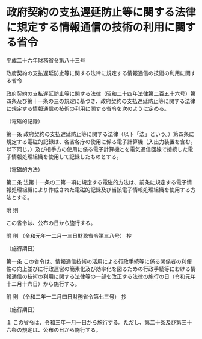 # 政府契約の支払遅延防止等に関する法律に規定する情報通信の技術の利用に関する省令

平成二十六年財務省令第八十三号

政府契約の支払遅延防止等に関する法律に規定する情報通信の技術の利用に関する省令

政府契約の支払遅延防止等に関する法律（昭和二十四年法律第二百五十六号）第四条及び第十一条の三の規定に基づき、政府契約の支払遅延防止等に関する法律に規定する情報通信の技術の利用に関する省令を次のように定める。

（電磁的記録）

第一条 政府契約の支払遅延防止等に関する法律（以下「法」という。）第四条に規定する電磁的記録は、各省各庁の使用に係る電子計算機（入出力装置を含む。以下同じ。）及び相手方の使用に係る電子計算機とを電気通信回線で接続した電子情報処理組織を使用して記録したものとする。

（電磁的方法）

第二条 法第十一条の二第一項に規定する電磁的方法は、前条に規定する電子情報処理組織により作成された電磁的記録及び当該電子情報処理組織を使用する方法とする。

附 則

この省令は、公布の日から施行する。

附 則 （令和元年一二月一三日財務省令第三八号） 抄

（施行期日）

第一条 この省令は、情報通信技術の活用による行政手続等に係る関係者の利便性の向上並びに行政運営の簡素化及び効率化を図るための行政手続等における情報通信の技術の利用に関する法律等の一部を改正する法律の施行の日（令和元年十二月十六日）から施行する。

附 則 （令和二年一二月四日財務省令第七三号） 抄

（施行期日）

１ この省令は、令和三年一月一日から施行する。ただし、第二十条及び第三十六条の規定は、公布の日から施行する。
